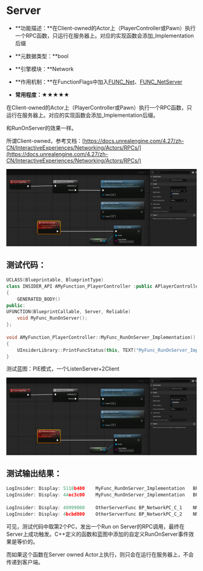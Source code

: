 # Server

- **功能描述：**在Client-owned的Actor上（PlayerController或Pawn）执行一个RPC函数，只运行在服务器上。对应的实现函数会添加_Implementation后缀

- **元数据类型：**bool
- **引擎模块：**Network
- **作用机制：**在FunctionFlags中加入[FUNC_Net](../../../../Flags/EFunctionFlags/FUNC_Net.md)、[FUNC_NetServer](../../../../Flags/EFunctionFlags/FUNC_NetServer.md)
- **常用程度：★★★★★**

在Client-owned的Actor上（PlayerController或Pawn）执行一个RPC函数，只运行在服务器上。对应的实现函数会添加_Implementation后缀。

和RunOnServer的效果一样。

所谓Client-owned，参考文档：[https://docs.unrealengine.com/4.27/zh-CN/InteractiveExperiences/Networking/Actors/RPCs/](https://docs.unrealengine.com/4.27/zh-CN/InteractiveExperiences/Networking/Actors/RPCs/)

![Untitled](Untitled.png)

## 测试代码：

```cpp
UCLASS(Blueprintable, BlueprintType)
class INSIDER_API AMyFunction_PlayerController :public APlayerController
{
	GENERATED_BODY()
public:
UFUNCTION(BlueprintCallable, Server, Reliable)
	void MyFunc_RunOnServer();
};

void AMyFunction_PlayerController::MyFunc_RunOnServer_Implementation()
{
	UInsiderLibrary::PrintFuncStatus(this, TEXT("MyFunc_RunOnServer_Implementation"));
}
```

测试蓝图：PIE模式，一个ListenServer+2Client

![Untitled](Untitled.png)

## 测试输出结果：

```cpp
LogInsider: Display: 5118b400    MyFunc_RunOnServer_Implementation   BP_NetworkPC_C_1    NM_ListenServer Local:ROLE_Authority    Remote:ROLE_AutonomousProxy
LogInsider: Display: 44ec3c00    MyFunc_RunOnServer_Implementation   BP_NetworkPC_C_2    NM_ListenServer Local:ROLE_Authority    Remote:ROLE_AutonomousProxy

LogInsider: Display: 49999000    OtherServerFunc BP_NetworkPC_C_1    NM_ListenServer Local:ROLE_Authority    Remote:ROLE_AutonomousProxy
LogInsider: Display: 4bcbd800    OtherServerFunc BP_NetworkPC_C_2    NM_ListenServer Local:ROLE_Authority    Remote:ROLE_AutonomousProxy
```

可见，测试代码中取第2个PC，发出一个Run on Server的RPC调用，最终在Server上成功触发。C++定义的函数和蓝图中添加的自定义RunOnServer事件效果是等价的。

而如果这个函数在Server owned Actor上执行，则只会在运行在服务器上，不会传递到客户端。